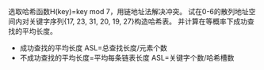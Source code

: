 选取哈希函数H(key)=key mod 7，用链地址法解决冲突。
试在0-6的散列地址空间内对关键字序列{17, 23, 31, 20, 19, 27}构造哈希表。
并计算在等概率下成功查找的平均长度。

[](./HASH.drawio)

- 成功查找的平均长度 ASL=总查找长度/元素个数
- 不成功查找的平均长度=平均每条链表长度 ASL=关键字个数/哈希槽数 